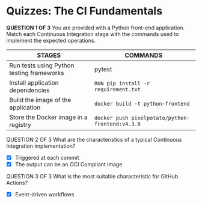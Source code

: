 # Quizzes: The CI Fundamentals

**QUESTION 1 OF 3**
You are provided with a Python front-end application. Match each Continuous Integration stage with the commands used to implement the expected operations.

STAGES                                     | COMMANDS
---------                                  |----------
 Run tests using Python testing frameworks | pytest
 Install application dependencies          | `RUN pip install -r requirement.txt`
 Build the image of the application        | `docker build -t python-frontend`
 Store the Docker image in a registry      | `docker push pixelpotato/python-frontend:v4.3.8`

QUESTION 2 OF 3
What are the characteristics of a typical Continuous Integration implementation?

- [x] Triggered at each commit
- [x] The output can be an OCI Compliant image

QUESTION 3 OF 3
What is the most suitable characteristic for GitHub Actions?

- [x] Event-driven workflows
